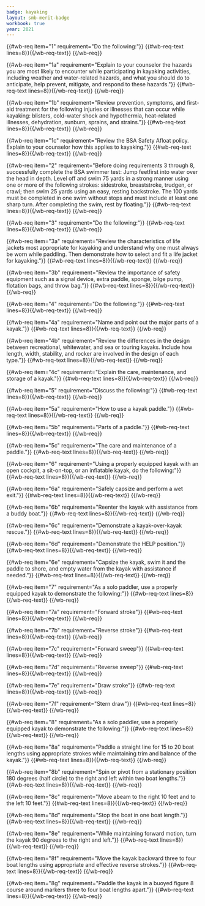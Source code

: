 ```yaml
---
badge: kayaking
layout: smb-merit-badge
workbook: true
year: 2021
---
```



{{#wb-req item="1" requirement="Do the following:"}}
{{#wb-req-text lines=8}}{{/wb-req-text}}
{{/wb-req}}

{{#wb-req item="1a" requirement="Explain to your counselor the hazards you are most likely to encounter while participating in kayaking activities, including weather and water-related hazards, and what you should do to anticipate, help prevent, mitigate, and respond to these hazards."}}
{{#wb-req-text lines=8}}{{/wb-req-text}}
{{/wb-req}}

{{#wb-req item="1b" requirement="Review prevention, symptoms, and first-aid treatment for the following injuries or illnesses that can occur while kayaking: blisters, cold-water shock and hypothermia, heat-related illnesses, dehydration, sunburn, sprains, and strains."}}
{{#wb-req-text lines=8}}{{/wb-req-text}}
{{/wb-req}}

{{#wb-req item="1c" requirement="Review the BSA Safety Afloat policy. Explain to your counselor how this applies to kayaking."}}
{{#wb-req-text lines=8}}{{/wb-req-text}}
{{/wb-req}}

{{#wb-req item="2" requirement="Before doing requirements 3 through 8, successfully complete the BSA swimmer test: Jump feetfirst into water over the head in depth. Level off and swim 75 yards in a strong manner using one or more of the following strokes: sidestroke, breaststroke, trudgen, or crawl; then swim 25 yards using an easy, resting backstroke. The 100 yards must be completed in one swim without stops and must include at least one sharp turn. After completing the swim, rest by floating."}}
{{#wb-req-text lines=8}}{{/wb-req-text}}
{{/wb-req}}

{{#wb-req item="3" requirement="Do the following:"}}
{{#wb-req-text lines=8}}{{/wb-req-text}}
{{/wb-req}}

{{#wb-req item="3a" requirement="Review the characteristics of life jackets most appropriate for kayaking and understand why one must always be worn while paddling. Then demonstrate how to select and fit a life jacket for kayaking."}}
{{#wb-req-text lines=8}}{{/wb-req-text}}
{{/wb-req}}

{{#wb-req item="3b" requirement="Review the importance of safety equipment such as a signal device, extra paddle, sponge, bilge pump, flotation bags, and throw bag."}}
{{#wb-req-text lines=8}}{{/wb-req-text}}
{{/wb-req}}

{{#wb-req item="4" requirement="Do the following:"}}
{{#wb-req-text lines=8}}{{/wb-req-text}}
{{/wb-req}}

{{#wb-req item="4a" requirement="Name and point out the major parts of a kayak."}}
{{#wb-req-text lines=8}}{{/wb-req-text}}
{{/wb-req}}

{{#wb-req item="4b" requirement="Review the differences in the design between recreational, whitewater, and sea or touring kayaks. Include how length, width, stability, and rocker are involved in the design of each type."}}
{{#wb-req-text lines=8}}{{/wb-req-text}}
{{/wb-req}}

{{#wb-req item="4c" requirement="Explain the care, maintenance, and storage of a kayak."}}
{{#wb-req-text lines=8}}{{/wb-req-text}}
{{/wb-req}}

{{#wb-req item="5" requirement="Discuss the following:"}}
{{#wb-req-text lines=8}}{{/wb-req-text}}
{{/wb-req}}

{{#wb-req item="5a" requirement="How to use a kayak paddle."}}
{{#wb-req-text lines=8}}{{/wb-req-text}}
{{/wb-req}}

{{#wb-req item="5b" requirement="Parts of a paddle."}}
{{#wb-req-text lines=8}}{{/wb-req-text}}
{{/wb-req}}

{{#wb-req item="5c" requirement="The care and maintenance of a paddle."}}
{{#wb-req-text lines=8}}{{/wb-req-text}}
{{/wb-req}}

{{#wb-req item="6" requirement="Using a properly equipped kayak with an open cockpit, a sit-on-top, or an inflatable kayak, do the following:"}}
{{#wb-req-text lines=8}}{{/wb-req-text}}
{{/wb-req}}

{{#wb-req item="6a" requirement="Safely capsize and perform a wet exit."}}
{{#wb-req-text lines=8}}{{/wb-req-text}}
{{/wb-req}}

{{#wb-req item="6b" requirement="Reenter the kayak with assistance from a buddy boat."}}
{{#wb-req-text lines=8}}{{/wb-req-text}}
{{/wb-req}}

{{#wb-req item="6c" requirement="Demonstrate a kayak-over-kayak rescue."}}
{{#wb-req-text lines=8}}{{/wb-req-text}}
{{/wb-req}}

{{#wb-req item="6d" requirement="Demonstrate the HELP position."}}
{{#wb-req-text lines=8}}{{/wb-req-text}}
{{/wb-req}}

{{#wb-req item="6e" requirement="Capsize the kayak, swim it and the paddle to shore, and empty water from the kayak with assistance if needed."}}
{{#wb-req-text lines=8}}{{/wb-req-text}}
{{/wb-req}}

{{#wb-req item="7" requirement="As a solo paddler, use a properly equipped kayak to demonstrate the following:"}}
{{#wb-req-text lines=8}}{{/wb-req-text}}
{{/wb-req}}

{{#wb-req item="7a" requirement="Forward stroke"}}
{{#wb-req-text lines=8}}{{/wb-req-text}}
{{/wb-req}}

{{#wb-req item="7b" requirement="Reverse stroke"}}
{{#wb-req-text lines=8}}{{/wb-req-text}}
{{/wb-req}}

{{#wb-req item="7c" requirement="Forward sweep"}}
{{#wb-req-text lines=8}}{{/wb-req-text}}
{{/wb-req}}

{{#wb-req item="7d" requirement="Reverse sweep"}}
{{#wb-req-text lines=8}}{{/wb-req-text}}
{{/wb-req}}

{{#wb-req item="7e" requirement="Draw stroke"}}
{{#wb-req-text lines=8}}{{/wb-req-text}}
{{/wb-req}}

{{#wb-req item="7f" requirement="Stern draw"}}
{{#wb-req-text lines=8}}{{/wb-req-text}}
{{/wb-req}}

{{#wb-req item="8" requirement="As a solo paddler, use a properly equipped kayak to demonstrate the following:"}}
{{#wb-req-text lines=8}}{{/wb-req-text}}
{{/wb-req}}

{{#wb-req item="8a" requirement="Paddle a straight line for 15 to 20 boat lengths using appropriate strokes while maintaining trim and balance of the kayak."}}
{{#wb-req-text lines=8}}{{/wb-req-text}}
{{/wb-req}}

{{#wb-req item="8b" requirement="Spin or pivot from a stationary position 180 degrees (half circle) to the right and left within two boat lengths."}}
{{#wb-req-text lines=8}}{{/wb-req-text}}
{{/wb-req}}

{{#wb-req item="8c" requirement="Move abeam to the right 10 feet and to the left 10 feet."}}
{{#wb-req-text lines=8}}{{/wb-req-text}}
{{/wb-req}}

{{#wb-req item="8d" requirement="Stop the boat in one boat length."}}
{{#wb-req-text lines=8}}{{/wb-req-text}}
{{/wb-req}}

{{#wb-req item="8e" requirement="While maintaining forward motion, turn the kayak 90 degrees to the right and left."}}
{{#wb-req-text lines=8}}{{/wb-req-text}}
{{/wb-req}}

{{#wb-req item="8f" requirement="Move the kayak backward three to four boat lengths using appropriate and effective reverse strokes."}}
{{#wb-req-text lines=8}}{{/wb-req-text}}
{{/wb-req}}

{{#wb-req item="8g" requirement="Paddle the kayak in a buoyed figure 8 course around markers three to four boat lengths apart."}}
{{#wb-req-text lines=8}}{{/wb-req-text}}
{{/wb-req}}
